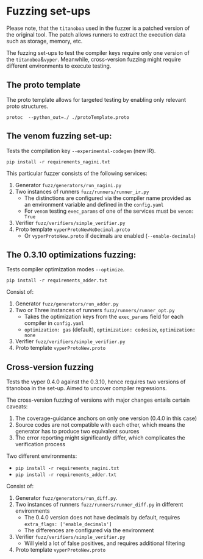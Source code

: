 # Fuzzing set-ups

Please note, that the `titanoboa` used in the fuzzer is a patched version of the original tool. 
The patch allows runners to extract the execution data such as storage, memory, etc.

The fuzzing set-ups to test the compiler keys require only one version of the `titanoboa`&`vyper`.
Meanwhile, cross-version fuzzing might require different environments to execute testing.

## The proto template

The proto template allows for targeted testing by enabling only relevant proto structures.

`protoc  --python_out=./ ./protoTemplate.proto`

## The venom fuzzing set-up:

Tests the compilation key `--experimental-codegen` (new IR).

`pip install -r requirements_nagini.txt`

This particular fuzzer consists of the following services:

1. Generator `fuzz/generators/run_nagini.py`
2. Two instances of runners `fuzz/runners/runner_ir.py`
	- The distinctions are configured via the compiler name provided as an environment variable and defined in the `config.yaml`
	- For `venom` testing `exec_params` of one of the services must be `venom: True`
3. Verifier `fuzz/verifiers/simple_verifier.py`
4. Proto template `vyperProtoNewNoDecimal.proto` 
	- Or `vyperProtoNew.proto` if decimals are enabled (`--enable-decimals`)

## The 0.3.10 optimizations fuzzing:

Tests compiler optimization modes `--optimize`.

`pip install -r requirements_adder.txt`

Consist of:

1. Generator `fuzz/generators/run_adder.py`
2. Two or Three instances of runners `fuzz/runners/runner_opt.py`
	- Takes the optimization keys from the `exec_params` field for each compiler in `config.yaml`
	- `optimization: gas` (default), `optimization: codesize`, `optimization: none`
3. Verifier `fuzz/verifiers/simple_verifier.py`
4. Proto template `vyperProtoNew.proto` 

## Cross-version fuzzing

Tests the vyper 0.4.0 against the 0.3.10, hence requires two versions of titanoboa in the set-up.
Aimed to uncover compiler regressions.

The cross-version fuzzing of versions with major changes entails certain caveats:

1. The coverage-guidance anchors on only one version (0.4.0 in this case)
2. Source codes are not compatible with each other, which means the generator has to produce two equivalent sources
3. The error reporting might significantly differ, which complicates the verification process

Two different environments:
- `pip install -r requirements_nagini.txt`
- `pip install -r requirements_adder.txt`

Consist of:
1. Generator `fuzz/generators/run_diff.py`.
2. Two instances of runners `fuzz/runners/runner_diff.py` in different environments
	- The 0.4.0 version does not have decimals by default, requires `extra_flags: ['enable_decimals']`
	- The differences are configured via the environment
3. Verifier `fuzz/verifiers/simple_verifier.py`
	- Will yield a lot of false positives, and requires additional filtering
4. Proto template `vyperProtoNew.proto` 
